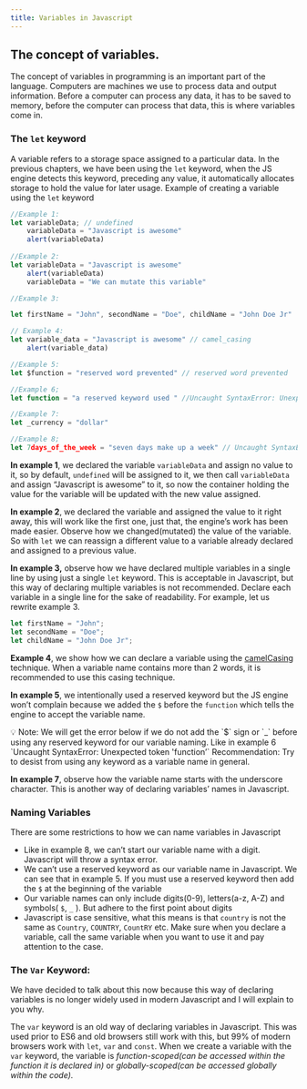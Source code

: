 ```yaml
---
title: Variables in Javascript
---
```

## **The concept of variables.**

The concept of variables in programming is an important part of the language. Computers are machines we use to process data and output information. Before a computer can process any data, it has to be saved to memory, before the computer can process that data, this is where variables come in.

### **The `let` keyword**

A variable refers to a storage space assigned to a particular data. In the previous chapters, we have been using the `let` keyword, when the JS engine detects this keyword, preceding any value, it automatically allocates storage to hold the value for later usage. Example of creating a variable using the `let` keyword

```jsx
//Example 1:
let variableData; // undefined
	variableData = "Javascript is awesome"
	alert(variableData)
	
//Example 2:
let variableData = "Javascript is awesome"
	alert(variableData)
	variableData = "We can mutate this variable"

//Example 3:

let firstName = "John", secondName = "Doe", childName = "John Doe Jr"

// Example 4:
let variable_data = "Javascript is awesome" // camel_casing
	alert(variable_data)

//Example 5:  
let $function = "reserved word prevented" // reserved word prevented

//Example 6;
let function = "a reserved keyword used " //Uncaught SyntaxError: Unexpected token 'function’ 

//Example 7:
let _currency = "dollar"

//Example 8;
let 7days_of_the_week = "seven days make up a week" // Uncaught SyntaxError: Invalid or unexpected token
```

**In example 1**, we declared the variable `variableData` and assign no value to it, so by default, `undefined` will be assigned to it, we then call `variableData` and assign “Javascript is awesome” to it, so now the container holding the value for the variable will be updated with the new value assigned.

**In example 2**, we declared the variable and assigned the value to it right away, this will work like the first one, just that, the engine’s work has been made easier. Observe how we changed(mutated) the value of the variable. So with `let` we can reassign a different value to a variable already declared and assigned to a previous value.

**In example 3,** observe how we have declared multiple variables in a single line by using just a single `let` keyword. This is acceptable in Javascript, but this way of declaring multiple variables is not recommended. Declare each variable in a single line for the sake of readability. For example, let us rewrite example 3.

```jsx
let firstName = "John";
let secondName = "Doe";
let childName = "John Doe Jr";

```

**Example 4**,  we show how we can declare a variable using the [camelCasing](https://en.wikipedia.org/wiki/Camel_case) technique. When a variable name contains more than 2 words, it is recommended to use this casing technique. 

**In example 5**, we intentionally used a reserved keyword but the JS engine won’t complain because we added the `$` before the `function` which tells the engine to accept the variable name. 

<aside>
💡 Note: We will get the error below if we do not add the `$` sign or `_` before using any reserved keyword for our variable naming.  Like in example 6
`Uncaught SyntaxError: Unexpected token 'function’` 
Recommendation: Try to desist from using any keyword as a variable name in general.

</aside>

**In example 7**, observe how the variable name starts with the underscore character. This is another way of declaring variables’ names in Javascript.

### **Naming Variables**

There are some restrictions to how we can name variables in Javascript

- Like in example 8, we can’t start our variable name with a digit. Javascript will throw a syntax error.
- We can’t use a reserved keyword as our variable name in Javascript. We can see that in example 5. If you must use a reserved keyword then add the `$` at the beginning of the variable
- Our variable names can only include digits(0-9), letters(a-z, A-Z) and symbols( `$`, `_` ). But adhere to the first point about digits
- Javascript is case sensitive, what this means is that `country` is not the same as `Country`, `COUNTRY`, `CountRY` etc. Make sure when you declare a variable, call the same variable when you want to use it and pay attention to the case.

### **The `Var` Keyword:**

We have decided to talk about this now because this way of declaring variables is no longer widely used in modern  Javascript and I will explain to you why.

The `var` keyword is an old way of declaring variables in Javascript. This was used prior to ES6 and old browsers still work with this, but 99% of modern browsers work with `let`, `var` and `const`. When we create a variable with the `var` keyword, the variable is *function-scoped(can be accessed within the function it is declared in)* or *globally-scoped(can be accessed globally within the code).*